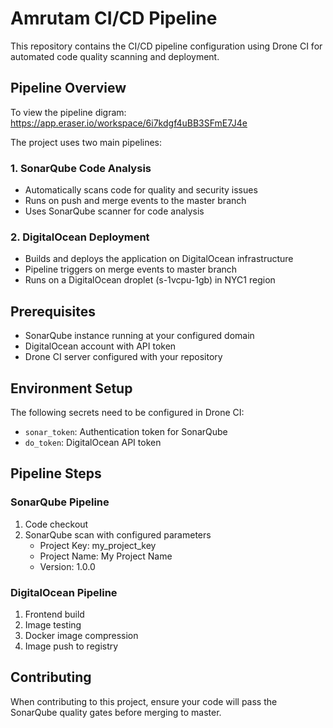 # Amrutam CI/CD Pipeline

This repository contains the CI/CD pipeline configuration using Drone CI for automated code quality scanning and deployment.

## Pipeline Overview

To view the pipeline digram: https://app.eraser.io/workspace/6i7kdgf4uBB3SFmE7J4e

The project uses two main pipelines:

### 1. SonarQube Code Analysis
- Automatically scans code for quality and security issues
- Runs on push and merge events to the master branch
- Uses SonarQube scanner for code analysis

### 2. DigitalOcean Deployment
- Builds and deploys the application on DigitalOcean infrastructure
- Pipeline triggers on merge events to master branch
- Runs on a DigitalOcean droplet (s-1vcpu-1gb) in NYC1 region

## Prerequisites

- SonarQube instance running at your configured domain
- DigitalOcean account with API token
- Drone CI server configured with your repository

## Environment Setup

The following secrets need to be configured in Drone CI:

- `sonar_token`: Authentication token for SonarQube
- `do_token`: DigitalOcean API token

## Pipeline Steps

### SonarQube Pipeline
1. Code checkout
2. SonarQube scan with configured parameters
   - Project Key: my_project_key
   - Project Name: My Project Name
   - Version: 1.0.0

### DigitalOcean Pipeline
1. Frontend build
2. Image testing
3. Docker image compression
4. Image push to registry

## Contributing

When contributing to this project, ensure your code will pass the SonarQube quality gates before merging to master.
